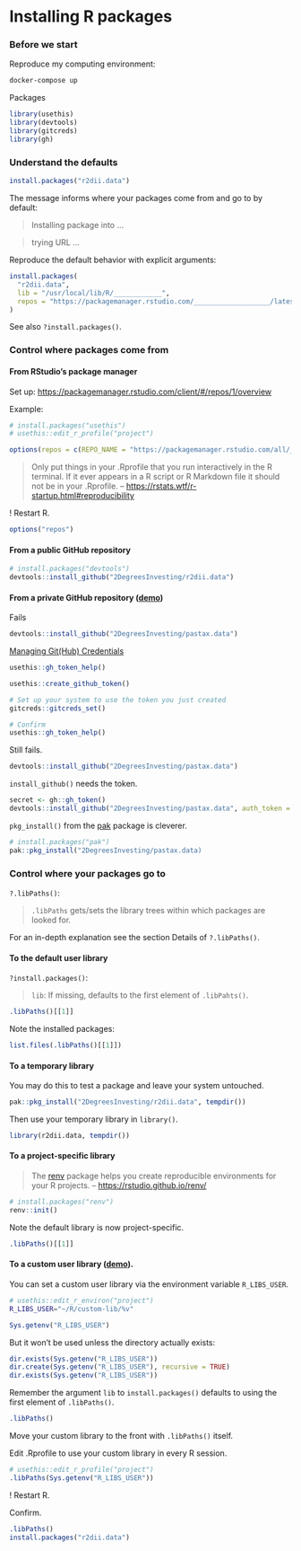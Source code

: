 
# Installing R packages

### Before we start

Reproduce my computing environment:

``` bash
docker-compose up
```

Packages

``` r
library(usethis)
library(devtools)
library(gitcreds)
library(gh)
```

### Understand the defaults

``` r
install.packages("r2dii.data")
```

The message informs where your packages come from and go to by default:

> Installing package into …

> trying URL …

Reproduce the default behavior with explicit arguments:

``` r
install.packages(
  "r2dii.data", 
  lib = "/usr/local/lib/R/____________", 
  repos = "https://packagemanager.rstudio.com/___________________/latest"
)
```

See also `?install.packages()`.

### Control where packages come from

#### From RStudio’s package manager

Set up: <https://packagemanager.rstudio.com/client/#/repos/1/overview>

Example:

``` r
# install.packages("usethis")
# usethis::edit_r_profile("project")

options(repos = c(REPO_NAME = "https://packagemanager.rstudio.com/all/__linux__/focal/latest"))
```

> Only put things in your .Rprofile that you run interactively in the R
> terminal. If it ever appears in a R script or R Markdown file it
> should not be in your .Rprofile. –
> <https://rstats.wtf/r-startup.html#reproducibility>

! Restart R.

``` r
options("repos")
```

#### From a public GitHub repository

``` r
# install.packages("devtools")
devtools::install_github("2DegreesInvesting/r2dii.data")
```

#### From a private GitHub repository ([demo](https://youtu.be/LvzljgPrsjg))

Fails

``` r
devtools::install_github("2DegreesInvesting/pastax.data")
```

[Managing Git(Hub)
Credentials](https://usethis.r-lib.org/articles/git-credentials.html)

``` r
usethis::gh_token_help()

usethis::create_github_token()

# Set up your system to use the token you just created
gitcreds::gitcreds_set()

# Confirm
usethis::gh_token_help()
```

Still fails.

``` r
devtools::install_github("2DegreesInvesting/pastax.data")
```

`install_github()` needs the token.

``` r
secret <- gh::gh_token()
devtools::install_github("2DegreesInvesting/pastax.data", auth_token = secret)
```

`pkg_install()` from the [pak](https://pak.r-lib.org/) package is
cleverer.

``` r
# install.packages("pak")
pak::pkg_install("2DegreesInvesting/pastax.data)
```

### Control where your packages go to

`?.libPaths()`:

> `.libPaths` gets/sets the library trees within which packages are
> looked for.

For an in-depth explanation see the section Details of `?.libPaths()`.

#### To the default user library

`?install.packages()`:

> `lib`: If missing, defaults to the first element of `.libPahts()`.

``` r
.libPaths()[[1]]
```

Note the installed packages:

``` r
list.files(.libPaths()[[1]])
```

#### To a temporary library

You may do this to test a package and leave your system untouched.

``` r
pak::pkg_install("2DegreesInvesting/r2dii.data", tempdir())
```

Then use your temporary library in `library()`.

``` r
library(r2dii.data, tempdir())
```

#### To a project-specific library

> The [renv](https://rstudio.github.io/renv/) package helps you create
> reproducible environments for your R projects. –
> <https://rstudio.github.io/renv/>

``` r
# install.packages("renv")
renv::init()    
```

Note the default library is now project-specific.

``` r
.libPaths()[[1]]
```

#### To a custom user library ([demo](https://youtu.be/sbp5Q8niTho)).

You can set a custom user library via the environment variable
`R_LIBS_USER`.

``` bash
# usethis::edit_r_environ("project")
R_LIBS_USER="~/R/custom-lib/%v"
```

``` r
Sys.getenv("R_LIBS_USER")
```

But it won’t be used unless the directory actually exists:

``` r
dir.exists(Sys.getenv("R_LIBS_USER"))
dir.create(Sys.getenv("R_LIBS_USER"), recursive = TRUE)
dir.exists(Sys.getenv("R_LIBS_USER"))
```

Remember the argument `lib` to `install.packages()` defaults to using
the first element of `.libPaths()`.

``` r
.libPaths()
```

Move your custom library to the front with `.libPaths()` itself.

Edit .Rprofile to use your custom library in every R session.

``` r
# usethis::edit_r_profile("project")
.libPaths(Sys.getenv("R_LIBS_USER"))
```

! Restart R.

Confirm.

``` r
.libPaths()
install.packages("r2dii.data")
```
